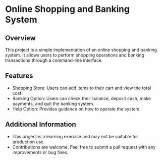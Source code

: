 # Online Shopping and Banking System

## Overview

This project is a simple implementation of an online shopping and banking system. It allows users to perform shopping operations and banking transactions through a command-line interface.

## Features

- Shopping Store: Users can add items to their cart and view the total cost.
- Banking Option: Users can check their balance, deposit cash, make payments, and quit the banking system.
- Help Option: Provides guidance on how to operate the system.

## Additional Information

- This project is a learning exercise and may not be suitable for production use.
- Contributions are welcome. Feel free to submit a pull request with any improvements or bug fixes.

